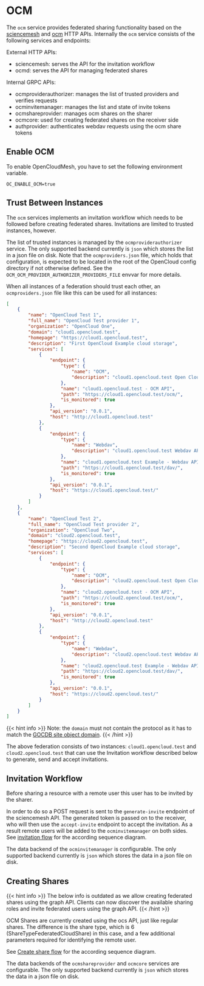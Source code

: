 # OCM

The `ocm` service provides federated sharing functionality based on the [sciencemesh](https://sciencemesh.io/) and [ocm](https://github.com/cs3org/OCM-API) HTTP APIs. Internally the `ocm` service consists of the following services and endpoints:

External HTTP APIs:
* sciencemesh: serves the API for the invitation workflow
* ocmd: serves the API for managing federated shares

Internal GRPC APIs:
* ocmproviderauthorizer: manages the list of trusted providers and verifies requests
* ocminvitemanager: manages the list and state of invite tokens
* ocmshareprovider: manages ocm shares on the sharer
* ocmcore: used for creating federated shares on the receiver side
* authprovider: authenticates webdav requests using the ocm share tokens

## Enable OCM

To enable OpenCloudMesh, you have to set the following environment variable.

```console
OC_ENABLE_OCM=true
```

## Trust Between Instances

The `ocm` services implements an invitation workflow which needs to be followed before creating federated shares. Invitations are limited to trusted instances, however.

The list of trusted instances is managed by the `ocmproviderauthorizer` service. The only supported backend currently is `json` which stores the list in a json file on disk. Note that the `ocmproviders.json` file, which holds that configuration, is expected to be located in the root of the OpenCloud config directory if not otherwise defined. See the `OCM_OCM_PROVIDER_AUTHORIZER_PROVIDERS_FILE` envvar for more details.

When all instances of a federation should trust each other, an `ocmproviders.json` file like this can be used for all instances:
```json
[
    {
        "name": "OpenCloud Test 1",
        "full_name": "OpenCloud Test provider 1",
        "organization": "OpenCloud One",
        "domain": "cloud1.opencloud.test",
        "homepage": "https://cloud1.opencloud.test",
        "description": "First OpenCloud Example cloud storage",
        "services": [
            {
                "endpoint": {
                    "type": {
                        "name": "OCM",
                        "description": "cloud1.opencloud.test Open Cloud Mesh API"
                    },
                    "name": "cloud1.opencloud.test - OCM API",
                    "path": "https://cloud1.opencloud.test/ocm/",
                    "is_monitored": true
                },
                "api_version": "0.0.1",
                "host": "http://cloud1.opencloud.test"
            },
            {
                "endpoint": {
                    "type": {
                        "name": "Webdav",
                        "description": "cloud1.opencloud.test Webdav API"
                    },
                    "name": "cloud1.opencloud.test Example - Webdav API",
                    "path": "https://cloud1.opencloud.test/dav/",
                    "is_monitored": true
                },
                "api_version": "0.0.1",
                "host": "https://cloud1.opencloud.test/"
            }
        ]
    },
    {
        "name": "OpenCloud Test 2",
        "full_name": "OpenCloud Test provider 2",
        "organization": "OpenCloud Two",
        "domain": "cloud2.opencloud.test",
        "homepage": "https://cloud2.opencloud.test",
        "description": "Second OpenCloud Example cloud storage",
        "services": [
            {
                "endpoint": {
                    "type": {
                        "name": "OCM",
                        "description": "cloud2.opencloud.test Open Cloud Mesh API"
                    },
                    "name": "cloud2.opencloud.test - OCM API",
                    "path": "https://cloud2.opencloud.test/ocm/",
                    "is_monitored": true
                },
                "api_version": "0.0.1",
                "host": "http://cloud2.opencloud.test"
            },
            {
                "endpoint": {
                    "type": {
                        "name": "Webdav",
                        "description": "cloud2.opencloud.test Webdav API"
                    },
                    "name": "cloud2.opencloud.test Example - Webdav API",
                    "path": "https://cloud2.opencloud.test/dav/",
                    "is_monitored": true
                },
                "api_version": "0.0.1",
                "host": "https://cloud2.opencloud.test/"
            }
        ]
    }
]
```

{{< hint info >}}
Note: the `domain` must not contain the protocol as it has to match the [GOCDB site object domain](https://developer.sciencemesh.io/docs/technical-documentation/central-database/#site-object).
{{< /hint >}}

The above federation consists of two instances: `cloud1.opencloud.test` and `cloud2.opencloud.test` that can use the Invitation workflow described below to generate, send and accept invitations.

## Invitation Workflow

Before sharing a resource with a remote user this user has to be invited by the sharer.

In order to do so a POST request is sent to the `generate-invite` endpoint of the sciencemesh API. The generated token is passed on to the receiver, who will then use the `accept-invite` endpoint to accept the invitation. As a result remote users will be added to the `ocminvitemanager` on both sides. See [invitation flow](#invitation-workflow) for the according sequence diagram.

The data backend of the `ocminvitemanager` is configurable. The only supported backend currently is `json` which stores the data in a json file on disk.

## Creating Shares

{{< hint info >}}
The below info is outdated as we allow creating federated shares using the graph API. Clients can now discover the available sharing roles and invite federated users using the graph API.
{{< /hint >}}

OCM Shares are currently created using the ocs API, just like regular shares. The difference is the share type, which is 6 (ShareTypeFederatedCloudShare) in this case, and a few additional parameters required for identifying the remote user.

See [Create share flow](#creating-shares) for the according sequence diagram.

The data backends of the `ocmshareprovider` and `ocmcore` services are configurable. The only supported backend currently is `json` which stores the data in a json file on disk.
